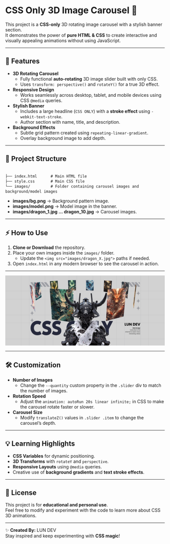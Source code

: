 # CSS Only 3D Image Carousel 🎠

This project is a **CSS-only** 3D rotating image carousel with a stylish banner section.  
It demonstrates the power of **pure HTML & CSS** to create interactive and visually appealing animations without using JavaScript.

---

## 🚀 Features

- **3D Rotating Carousel**
  - Fully functional **auto-rotating** 3D image slider built with only CSS.
  - Uses `transform: perspective()` and `rotateY()` for a true 3D effect.
- **Responsive Design**
  - Works seamlessly across desktop, tablet, and mobile devices using CSS `@media` queries.
- **Stylish Banner**
  - Includes a large headline (`CSS ONLY`) with a **stroke effect** using `-webkit-text-stroke`.
  - Author section with name, title, and description.
- **Background Effects**
  - Subtle grid pattern created using `repeating-linear-gradient`.
  - Overlay background image to add depth.

---

## 📂 Project Structure

```

├── index.html      # Main HTML file
├── style.css       # Main CSS file
└── images/         # Folder containing carousel images and background/model images

```

- **images/bg.png** → Background pattern image.
- **images/model.png** → Model image in the banner.
- **images/dragon_1.jpg ... dragon_10.jpg** → Carousel images.

---

## ⚡ How to Use

1. **Clone or Download** the repository.
2. Place your own images inside the `images/` folder.
   - Update the `<img src="images/dragon_X.jpg">` paths if needed.
3. Open `index.html` in any modern browser to see the carousel in action.

---

![Preview](./images/readmepage.png)

---

## 🛠️ Customization

- **Number of Images**
  - Change the `--quantity` custom property in the `.slider` div to match the number of images.
- **Rotation Speed**
  - Adjust the `animation: autoRun 20s linear infinite;` in CSS to make the carousel rotate faster or slower.
- **Carousel Size**
  - Modify `translateZ()` values in `.slider .item` to change the carousel’s depth.

---

## 💡 Learning Highlights

- **CSS Variables** for dynamic positioning.
- **3D Transforms** with `rotateY` and `perspective`.
- **Responsive Layouts** using `@media` queries.
- Creative use of **background gradients** and **text stroke effects**.

---

## 📜 License

This project is for **educational and personal use**.  
Feel free to modify and experiment with the code to learn more about CSS 3D animations.

---

✨ **Created By:** LUN DEV  
Stay inspired and keep experimenting with **CSS magic**!

```

```
